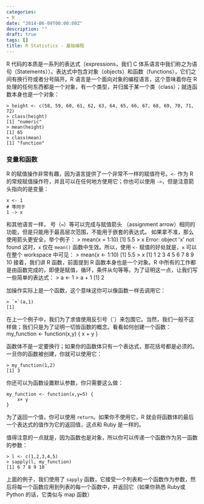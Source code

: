 ```yaml
---
categories:
- R
date: "2014-06-09T00:00:00Z"
description: ""
draft: true
tags: []
title: R Statistics - 基础编程
---
```


R 代码的本质是一系列的表达式（expressions，我们 C 体系语言中我们称之为语句（Statements））。表达式中包含对象（objects）和函数（functions），它们之间有换行符或者分号隔开。R 语言是一个面向对象的编程语言，这个意味着你在 R 处理的任何东西都是一个对象，有一个类型，并归属于某一个类（class）；就连函数本身也是一个对象：

	> height <- c(58, 59, 60, 61, 62, 63, 64, 65, 66, 67, 68, 69, 70, 71, 72) 
	> class(height)	[1] "numeric"	> mean(height)	[1] 65	> class(mean) 
	[1] "function"
	
### 变量和函数

R 的赋值操作非常有趣，因为语言提供了一个非常不一样的赋值符号。`<-` 作为 R 的常规赋值操作符，并且可以在任何地方使用它；你也可以使用 `->`，但是注意箭头指向的是变量：

	x <- 1    # 等同于    1 -> x
和其他语言一样， 号（`=`）等可以完成与赋值箭头 （assignment arrow）相同的功能，但是只能用于最高层次范围，不能用于嵌套的表达式。 如果拿不准，那么使用箭头更安全，举个例子：
	> mean(x = 1:10)	[1] 5.5	> x	Error: object 'x' not found
这时，`x` 仅在 `mean()` 函数中生效。所以，使用 `<-` 赋值的好处就是，`x` 可以在整个 workspace 中可见：
	> mean(x <- 1:10) 	[1] 5.5	> x    [1]  1  2  3  4  5  6  7  8  9 10
接着，我们讲 R 函数，前面提到 R 函数本身也是一个对象。R 中所有的工作都是由函数完成的，即便是赋值，循环，条件从句等等。为了证明这一点，让我们写一些简单的表达式：
	> a <- 1 
	> a + 1 
	[1] 2
	
加操作实际上是一个函数，这个意味这你可以像函数一样去调用它：

	> `+`(a,1)	[1] 
在上一个例子中，我们为了求值使用反引号（`）来包围它。当然，我们一般不这样做；我们只是为了证明一切皆函数的概念。看看如何创建一个函数：
	my_function <- function(x,y) { 		x + y	}

函数体不是一定要换行；如果你的函数体只有一个表达式，那花括号都是必须的。一旦你的函数被创建，你就可以使用它：

	> my_function(1,2) 
    [1] 3
    
你还可以为函数设置默认参数，你只需要这么做：

	my_function <- function(x,y=5) { 
		x+ y	}

为了返回一个值，你可以使用 `return`。如果你不使用它，R 就会将函数体的最后一个表达式的值作为它的返回值，这点和 Ruby 是一样的。

值得注意的一点就是，因为函数也是对象，所以你可以传递一个函数作为另一函数的参数：

	> l <- c(1,2,3,4,5)	> sapply(l, my_function) 
    [1] 6 7 8 9 10上面的例子，我们使用了 `sapply` 函数，它接受一个列表和一个函数作为参数，然后将每一个函数应用到列表的每一个函数中，并返回它（如果你熟悉 Ruby或Python 的话，它类似与 map 函数）